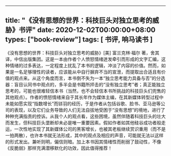 
---
title: "《没有思想的世界：科技巨头对独立思考的威胁》书评"
date: 2020-12-02T00:00:00+08:00
types: ["book-review"]
tags: [ 书评, 响马读书 ]
---

《没有思想的世界：科技巨头对独立思考的威胁》[美] 富兰克林·福尔 著，舍其 译，中信出版集团。这是一本由作者个人愤怒情绪迸发牵引而形成的文字汇编，这种情绪的过多表达，一定程度上扰乱了本书的逻辑，冲淡了内容的价值。然而，如果是一名足够理性的读者，应该能从中自行摒弃不当的宣泄，而提取出合适且有价值的观点来。从这个角度而言，本书倒不失为一本“独立思考能力具备与否”的分选器：盲目认同书中观点的，多半会是书籍所抨击的“没有独立思考”者；真正能独立思考的，可能也很难轻信本书（当然，也不会轻信本书所挑战的科技巨头们兜售的其他观点）。作者的愤怒情绪来自于其长年作为媒体主编，在其新媒体转型过程中未能如愿实现“指数增长”而铩羽的经历，于是作者从包括谷歌、脸书、亚马逊等公司的表现，以及它们业务导致的人们无法自拔地受困于“没有思想”的境地，进行了种种充满指责的控诉。从我个人的观点看，这些困境，虽然伴随着科技巨头的壮大而发生，但科技巨头垄断却未必是唯一重要因素。假如作者如其他硅谷成功者般走运，一次性地实现了其新媒体公司的黑客增长，也被其老板继续赏识重用（而不是一拍两散），也许本书就无法形成，其中的观点及相应的声音，可能就无法以这样的形式发出。兼听则明，偏信则暗。加上本书因其情绪性而削弱了鼓动性，不像《反脆弱》那样充满潜移默化的功效，因此值得推荐！
